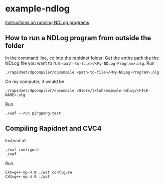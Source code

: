 # example-ndlog

[Instructions on running NDLog programs](http://netdb.cis.upenn.edu/rapidnet/doxygen/html/rapidnet-ndlog-application.html)

How to run a NDLog program from outside the folder
--------------------------------------------------

In the command line, cd into the rapidnet folder. Get the entire path the the NDLog file you want to run `<path-to-file>/<My-NDLog-Program>.olg`. Run

    ./rapidnet/dpcompiler/dpcompile <path-to-file>/<My-NDLog-Program>.olg

On my computer, it would be 

    ./rapidnet/dpcompiler/dpcompile /Users/lkloh/example-ndlog/<FILE-NAME>.olg

Run

    ./waf --run pingpong-test

Compiling Rapidnet and CVC4
---------------------------

Instead of 

    ./waf configure
    ./waf
    
Run

    CXX=g++-mp-4.9 ./waf configure
    CXX=g++-mp-4.9 ./waf

